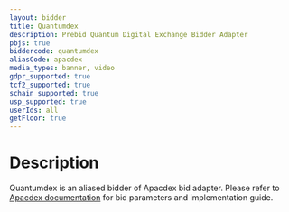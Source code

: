 ```yaml
---
layout: bidder
title: Quantumdex
description: Prebid Quantum Digital Exchange Bidder Adapter
pbjs: true
biddercode: quantumdex
aliasCode: apacdex
media_types: banner, video
gdpr_supported: true
tcf2_supported: true
schain_supported: true
usp_supported: true
userIds: all
getFloor: true
---
```


# Description
Quantumdex is an aliased bidder of Apacdex bid adapter. Please refer to [Apacdex documentation](https://docs.prebid.org/dev-docs/bidders/apacdex) for bid parameters and implementation guide.